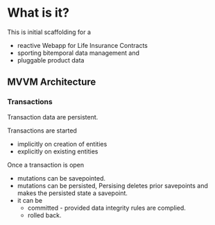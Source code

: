 # What is it?

This is initial scaffolding for a 
* reactive Webapp for Life Insurance Contracts
* sporting bitemporal data management and
* pluggable product data

## MVVM Architecture 

### Transactions

Transaction data are persistent. 

Transactions are started 
* implicitly on creation of entities
* explicitly on existing entities

Once a transaction is open
* mutations can be savepointed.
* mutations can be persisted, Persising deletes prior savepoints and makes the persisted state a savepoint.
* it can be 
    * committed - provided data integrity rules are complied.
    * rolled back.
